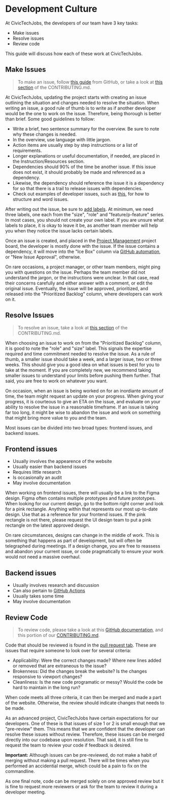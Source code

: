 # Development Culture

At CivicTechJobs, the developers of our team have 3 key tasks:

- Make issues
- Resolve issues
- Review code

This guide will discuss how each of these work at CivicTechJobs.

## Make Issues

> To make an issue, follow [this guide](https://docs.github.com/en/issues/tracking-your-work-with-issues/creating-an-issue) from GitHub, or take a look at [this section](https://github.com/hackforla/CivicTechJobs/blob/main/CONTRIBUTING.md#making-issues-1) of the CONTRIBUTING.md.

At CivicTechJobs, updating the project starts with creating an issue outlining the situation and changes needed to resolve the situation. When writing an issue, a good rule of thumb is to write as if another developer would be the one to work on the issue. Therefore, being thorough is better than brief. Some good guidelines to follow:

- Write a brief, two sentence summary for the overview. Be sure to note why these changes is needed.
- In the overview, use language with little jargon.
- Action items are usually step by step instructions or a list of requirements.
- Longer explanations or useful documentation, if needed, are placed in the Instruction/Resources section.
- Dependencies should 90% of the time be another issue. If this issue does not exist, it should probably be made and referenced as a dependency.
- Likewise, the dependency should reference the issue it is a dependency for so that there is a trail to release issues with dependencies.
- Check out examples of developer issues, such as [this](https://github.com/hackforla/CivicTechJobs/issues/61), for how to structure and word issues.

After writing out the issue, be sure to [add labels](https://docs.github.com/en/issues/using-labels-and-milestones-to-track-work/managing-labels#applying-a-label). At minimum, we need three labels, one each from the "size", "role" and "feature/p-feature" series. In most cases, you should not create your own label. If you are unsure what labels to place, it is okay to leave it be, as another team member will help you when they notice the issue lacks certain labels.

Once an issue is created, and placed in the [Project Management](https://github.com/hackforla/CivicTechJobs/projects/1) project board, the developer is mostly done with the issue. If the issue contains a dependency, it will move into the "Ice Box" column via [GitHub automation](https://github.com/hackforla/CivicTechJobs/blob/bafc2fc1706ac49ec9c2c7cb610a29bddc561339/.github/workflows/issue-trigger.yml#L7), or "New Issue Approval", otherwise.

On rare occasions, a project manager, or other team members, might ping you with questions on the issue. Perhaps the team member did not understand the jargon, or the instructions were unclear. In that case, read their concerns carefully and either answer with a comment, or edit the original issue. Eventually, the issue will be approved, prioritized, and released into the "Prioritized Backlog" column, where developers can work on it.

## Resolve Issues

> To resolve an issue, take a look at [this section](https://github.com/hackforla/CivicTechJobs/blob/main/CONTRIBUTING.md#resolving-issues-1) of the CONTRIBUTING.md.

When choosing an issue to work on from the "Prioritized Backlog" column, it is good to note the "role" and "size" label. This signals the expertise required and time commitment needed to resolve the issue. As a rule of thumb, a smaller issue should take a week, and a larger issue, two or three weeks. This should give you a good idea on what issues is best for you to take at the moment. If you are completely new, we recommend taking smaller issues to understand your limits before pushing them further. That said, you are free to work on whatever you want.

On occasion, when an issue is being worked on for an inordiante amount of time, the team might request an update on your progress. When giving your progress, it is courteous to give an ETA on the issue, and evaluate on your ability to resolve the issue in a reasonable timeframe. If an issue is taking far too long, it might be wise to abandon the issue and work on something that might bring more value to you and the team.

Most issues can be divided into two broad types: frontend issues, and backend issues.

## Frontend issues

- Usually involves the appearence of the website
- Usually easier than backend issues
- Requires little research
- Is occasionally an audit
- May involve documentation

When working on frontend issues, there will usually be a link to the Figma design. Figma often contains multiple prototypes and future prototypes. When looking for our current design, go to the bottom right corner and look for a pink rectangle. Anything within that represents our most up-to-date design. Use that as a reference for your frontend issues. If the pink rectangle is not there, please request the UI design team to put a pink rectangle on the latest approved design.

On rare circumstances, designs can change in the middle of work. This is something that happens as part of development, but will often be telegraphed during meetings. If a design change, you are free to reassess and abandon your current issue, or code pragmatically to ensure your work would not need a massive overhaul.

## Backend issues

- Usually involves research and discussion
- Can also pertain to [GitHub Actions](https://docs.github.com/en/actions)
- Usually takes some time
- May involve documentation

## Review Code

> To review code, please take a look at this [GitHub documentation](https://docs.github.com/en/pull-requests/collaborating-with-pull-requests/reviewing-changes-in-pull-requests/about-pull-request-reviews), and this portion of our [CONTRIBUTING.md](https://github.com/hackforla/CivicTechJobs/blob/main/CONTRIBUTING.md#reviewing-code).

Code that should be reviewed is found in the [pull request tab](https://github.com/hackforla/CivicTechJobs/pulls). These are issues that require someone to look over for several criteria:

- Applicability: Were the correct changes made? Where new lines added or removed that are extraneous to the issue?
- Brokenness: Did the changes break the website? Is the changes responsive to viewport changes?
- Cleanliness: Is the new code programatic or messy? Would the code be hard to maintain in the long run?

When code meets all three criteria, it can then be merged and made a part of the website. Otherwise, the review should indicate changes that needs to be made.

As an advanced project, CivicTechJobs have certain expectations for our developers. One of these is that issues of size 1 or 2 is small enough that we "pre-review" them. This means that we are confident that the developer can resolve these issues without review. Therefore, these issues can be merged directly into our codebase upon resolution. That said, it is still fine to request the team to review your code if feedback is desired.

**Important:** Although issues can be pre-reviewed, do not make a habit of merging without making a pull request. There will be times when you performed an accidential merge, which could be a pain to fix on the commandline.

As one final note, code can be merged solely on one approved review but it is fine to request more reviewers or ask for the team to review it during a developer meeting.